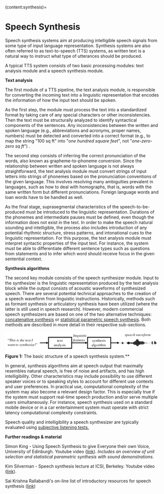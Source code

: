 (content:synthesis)=
# Speech Synthesis

Speech synthesis systems aim at producing intelligible speech signals
from some type of input language representation. Synthesis systems are
also often referred to as text-to-speech (TTS) systems, as written text
is a natural way to instruct what type of utterances should be produced.

A typical TTS system consists of two basic processing modules: text
analysis module and a speech synthesis module. 

  

**Text analysis**

The first module of a TTS pipeline, the text analysis module, is
responsible for converting the incoming text into a linguistic
representation that encodes the information of how the input text should
be spoken.

As the first step, the module must process the text into a standardized
format by taking care of any special characters or other
inconsistencies. Then the text must be structurally analyzed to identify
syntactical components of the sentences. Any inconsistencies between the
written and spoken language (e.g., abbreviations and acronyms, proper
names, numbers) must be detected and converted into a correct format
(e.g., to map the string "100 sq ft" into "*one hundred* *square feet*",
not "*one-zero-zero sq ft*") .  

The second step consists of inferring the correct pronunciation of the
words, also known as grapheme-to-phoneme conversion. Since the
relationship between written and spoken language is not always
straightforward, the text analysis module must convert strings of input
letters into strings of phonemes based on the pronunciation conventions
of the given language. This involves resolving many ambiguities
prevalent in languages, such as how to deal with homographs, that is,
words with the same written form but different pronunciations. Foreign
language words and loan words have to be handled as well.

As the final stage, suprasegmental characteristics of the
speech-to-be-produced must be introduced to the linguistic
representation. Durations of the phonemes and intermediate pauses must
be defined, even though the information does not exist in the text. In
order to make the speech natural sounding and intelligible, the process
also includes introduction of any potential rhythmic structure, stress
patterns, and intonational cues to the linguistic representation. For
this purpose, the text analysis module must interpret syntactic
properties of the input text. For instance, the system must be able to
differentiate different sentence types such as questions from statements
and to infer which word should receive focus in the given sentential
context.  

  

**Synthesis algorithms**

The second key module consists of the speech synthesizer module. Input
to the synthesizer is the linguistic representation produced by the text
analysis block while the output consists of acoustic waveforms of
synthesized speech. There are several potential technical approaches to
the creation of a speech waveform from linguistic instructions.
Historically, methods such as formant synthesis or articulatory
synthesis have been utilized (where the latter is still used in speech
research). However, modern commercial speech synthesizers are based on
one of the two alternative techniques: [concatenative
synthesis](Synthesis/Concatenative_speech_synthesis.md) or [statistical parametric speech synthesis](Synthesis/Statistical_parametric_speech_synthesis.md). Both methods
are described in more detail in their respective sub-sections. 

![synthesis_basic_schematic](Synthesis/attachments/175517689.png)
**Figure 1:** The basic structure of a speech synthesis system.**  


  

In general, synthesis algorithms aim at speech output that maximally
resembles natural speech, is free of noise and artifacts, and has high
intelligibility. Other characteristics may include possibility to use
different speaker voices or to speaking styles to account for different
use contexts and user preferences. In practical use, computational
complexity of the system may also become a relevant design factor. This
is especially true if the system must support real-time speech
production and/or serve multiple users simultaneously. For instance,
speech synthesis used on a standard mobile device or in a car
entertainment system must operate with strict latency computational
complexity constraints.

Speech quality and intelligibility a speech synthesizer are typically
evaluated using [subjective listening
tests.](content:subjectiveevaluation)

  

**Further readings & material**

Simon King - Using Speech Synthesis to give Everyone their own Voice,
University of Edinburgh. Youtube video
([link](https://www.youtube.com/watch?v=xzL-pxcpo-E)). *Includes an
overview of unit selection and statistical parametric synthesis with
sound demonstrations.*

Kim Silverman - Speech synthesis lecture at ICSI, Berkeley. Youtube
video ([link](https://www.youtube.com/watch?v=7mjh0PSUv0M)).

Sai Krishna Rallabandi's on-line list of introductory resources for
speech synthesis
([link](http://www.cs.cmu.edu/~srallaba/Learn_Synthesis/intro.html))

  


